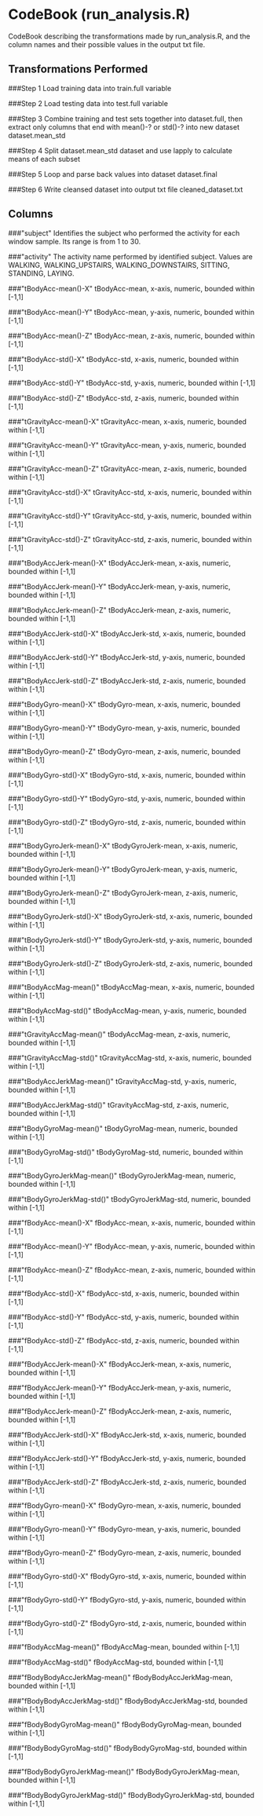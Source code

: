 # CodeBook (run_analysis.R)
CodeBook describing the transformations made by run_analysis.R, and the column names and their possible values in the output txt file.

## Transformations Performed

###Step 1
Load training data into train.full variable

###Step 2
Load testing data into test.full variable

###Step 3
Combine training and test sets together into dataset.full, then extract only columns that end with mean()-? or std()-? into new dataset dataset.mean_std

###Step 4
Split dataset.mean_std dataset and use lapply to calculate means of each subset

###Step 5
Loop and parse back values into dataset dataset.final

###Step 6
Write cleansed dataset into output txt file cleaned_dataset.txt

## Columns
###"subject"
Identifies the subject who performed the activity for each window sample. Its range is from 1 to 30. 

###"activity"
The activity name performed by identified subject. Values are WALKING, WALKING_UPSTAIRS, WALKING_DOWNSTAIRS, SITTING, STANDING, LAYING.

###"tBodyAcc-mean()-X"
tBodyAcc-mean, x-axis, numeric, bounded within [-1,1]

###"tBodyAcc-mean()-Y"
tBodyAcc-mean, y-axis, numeric, bounded within [-1,1]

###"tBodyAcc-mean()-Z"
tBodyAcc-mean, z-axis, numeric, bounded within [-1,1]

###"tBodyAcc-std()-X"
tBodyAcc-std, x-axis, numeric, bounded within [-1,1]

###"tBodyAcc-std()-Y"
tBodyAcc-std, y-axis, numeric, bounded within [-1,1]

###"tBodyAcc-std()-Z"
tBodyAcc-std, z-axis, numeric, bounded within [-1,1]

###"tGravityAcc-mean()-X"
tGravityAcc-mean, x-axis, numeric, bounded within [-1,1]

###"tGravityAcc-mean()-Y"
tGravityAcc-mean, y-axis, numeric, bounded within [-1,1]

###"tGravityAcc-mean()-Z"
tGravityAcc-mean, z-axis, numeric, bounded within [-1,1]

###"tGravityAcc-std()-X"
tGravityAcc-std, x-axis, numeric, bounded within [-1,1]

###"tGravityAcc-std()-Y"
tGravityAcc-std, y-axis, numeric, bounded within [-1,1]

###"tGravityAcc-std()-Z"
tGravityAcc-std, z-axis, numeric, bounded within [-1,1]

###"tBodyAccJerk-mean()-X"
tBodyAccJerk-mean, x-axis, numeric, bounded within [-1,1]

###"tBodyAccJerk-mean()-Y"
tBodyAccJerk-mean, y-axis, numeric, bounded within [-1,1]

###"tBodyAccJerk-mean()-Z"
tBodyAccJerk-mean, z-axis, numeric, bounded within [-1,1]

###"tBodyAccJerk-std()-X"
tBodyAccJerk-std, x-axis, numeric, bounded within [-1,1]

###"tBodyAccJerk-std()-Y"
tBodyAccJerk-std, y-axis, numeric, bounded within [-1,1]

###"tBodyAccJerk-std()-Z"
tBodyAccJerk-std, z-axis, numeric, bounded within [-1,1]

###"tBodyGyro-mean()-X"
tBodyGyro-mean, x-axis, numeric, bounded within [-1,1]

###"tBodyGyro-mean()-Y"
tBodyGyro-mean, y-axis, numeric, bounded within [-1,1]

###"tBodyGyro-mean()-Z"
tBodyGyro-mean, z-axis, numeric, bounded within [-1,1]

###"tBodyGyro-std()-X"
tBodyGyro-std, x-axis, numeric, bounded within [-1,1]

###"tBodyGyro-std()-Y"
tBodyGyro-std, y-axis, numeric, bounded within [-1,1]

###"tBodyGyro-std()-Z"
tBodyGyro-std, z-axis, numeric, bounded within [-1,1]

###"tBodyGyroJerk-mean()-X"
tBodyGyroJerk-mean, x-axis, numeric, bounded within [-1,1]

###"tBodyGyroJerk-mean()-Y"
tBodyGyroJerk-mean, y-axis, numeric, bounded within [-1,1]

###"tBodyGyroJerk-mean()-Z"
tBodyGyroJerk-mean, z-axis, numeric, bounded within [-1,1]

###"tBodyGyroJerk-std()-X"
tBodyGyroJerk-std, x-axis, numeric, bounded within [-1,1]

###"tBodyGyroJerk-std()-Y"
tBodyGyroJerk-std, y-axis, numeric, bounded within [-1,1]

###"tBodyGyroJerk-std()-Z"
tBodyGyroJerk-std, z-axis, numeric, bounded within [-1,1]

###"tBodyAccMag-mean()"
tBodyAccMag-mean, x-axis, numeric, bounded within [-1,1]

###"tBodyAccMag-std()"
tBodyAccMag-mean, y-axis, numeric, bounded within [-1,1]

###"tGravityAccMag-mean()"
tBodyAccMag-mean, z-axis, numeric, bounded within [-1,1]

###"tGravityAccMag-std()"
tGravityAccMag-std, x-axis, numeric, bounded within [-1,1]

###"tBodyAccJerkMag-mean()"
tGravityAccMag-std, y-axis, numeric, bounded within [-1,1]

###"tBodyAccJerkMag-std()"
tGravityAccMag-std, z-axis, numeric, bounded within [-1,1]

###"tBodyGyroMag-mean()"
tBodyGyroMag-mean, numeric, bounded within [-1,1]

###"tBodyGyroMag-std()"
tBodyGyroMag-std, numeric, bounded within [-1,1]

###"tBodyGyroJerkMag-mean()"
tBodyGyroJerkMag-mean, numeric, bounded within [-1,1]

###"tBodyGyroJerkMag-std()"
tBodyGyroJerkMag-std, numeric, bounded within [-1,1]

###"fBodyAcc-mean()-X"
fBodyAcc-mean, x-axis, numeric, bounded within [-1,1]

###"fBodyAcc-mean()-Y"
fBodyAcc-mean, y-axis, numeric, bounded within [-1,1]

###"fBodyAcc-mean()-Z"
fBodyAcc-mean, z-axis, numeric, bounded within [-1,1]

###"fBodyAcc-std()-X"
fBodyAcc-std, x-axis, numeric, bounded within [-1,1]

###"fBodyAcc-std()-Y"
fBodyAcc-std, y-axis, numeric, bounded within [-1,1]

###"fBodyAcc-std()-Z"
fBodyAcc-std, z-axis, numeric, bounded within [-1,1]

###"fBodyAccJerk-mean()-X"
fBodyAccJerk-mean, x-axis, numeric, bounded within [-1,1]

###"fBodyAccJerk-mean()-Y"
fBodyAccJerk-mean, y-axis, numeric, bounded within [-1,1]

###"fBodyAccJerk-mean()-Z"
fBodyAccJerk-mean, z-axis, numeric, bounded within [-1,1]

###"fBodyAccJerk-std()-X"
fBodyAccJerk-std, x-axis, numeric, bounded within [-1,1]

###"fBodyAccJerk-std()-Y"
fBodyAccJerk-std, y-axis, numeric, bounded within [-1,1]

###"fBodyAccJerk-std()-Z"
fBodyAccJerk-std, z-axis, numeric, bounded within [-1,1]

###"fBodyGyro-mean()-X"
fBodyGyro-mean, x-axis, numeric, bounded within [-1,1]

###"fBodyGyro-mean()-Y"
fBodyGyro-mean, y-axis, numeric, bounded within [-1,1]

###"fBodyGyro-mean()-Z"
fBodyGyro-mean, z-axis, numeric, bounded within [-1,1]

###"fBodyGyro-std()-X"
fBodyGyro-std, x-axis, numeric, bounded within [-1,1]

###"fBodyGyro-std()-Y"
fBodyGyro-std, y-axis, numeric, bounded within [-1,1]

###"fBodyGyro-std()-Z"
fBodyGyro-std, z-axis, numeric, bounded within [-1,1]

###"fBodyAccMag-mean()"
fBodyAccMag-mean, bounded within [-1,1]

###"fBodyAccMag-std()"
fBodyAccMag-std, bounded within [-1,1]

###"fBodyBodyAccJerkMag-mean()"
fBodyBodyAccJerkMag-mean, bounded within [-1,1]

###"fBodyBodyAccJerkMag-std()"
fBodyBodyAccJerkMag-std, bounded within [-1,1]

###"fBodyBodyGyroMag-mean()"
fBodyBodyGyroMag-mean, bounded within [-1,1]

###"fBodyBodyGyroMag-std()"
fBodyBodyGyroMag-std, bounded within [-1,1]

###"fBodyBodyGyroJerkMag-mean()"
fBodyBodyGyroJerkMag-mean, bounded within [-1,1]

###"fBodyBodyGyroJerkMag-std()"
fBodyBodyGyroJerkMag-std, bounded within [-1,1]

